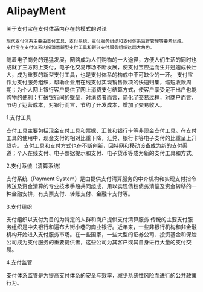 # AlipayMent
关于支付宝在支付体系内存在的模式的讨论

    现代支付体系主要由支付工具、支付系统、支付服务组织和支付体系监督管理等要素组成。
    支付宝在支付体系内扮演着新型支付工具和新兴支付服务组织这两大角色。
   随着电子商务的迅猛发展，网购成为人们购物的一大途径，方便人们生活的同时也成就了三方网上支付，电子化交易市场不断发展，使支付宝应运而生并迅速成长壮大，成为重要的新型支付工具，也是支付体系的构成中不可缺少的一环。
   支付宝作为支付服务组织，帮助企业用在线支付实现销售款项的快速归集，缩短收款周期；为个人网上银行客户提供了网上消费支付结算方式，使客户享受足不出户也能购物的便利；打破银行间的壁垒，对消费者而言，简化了交易过程，对商户而言，节约了运营成本，对银行而言，节约了开发成本，增加了交易收入。
   
1.支付工具

   支付工具主要包括现金支付工具和票据、汇兑和银行卡等非现金支付工具。在支付工具的使用中，现金支付的相对比重下降，汇兑、银行卡等电子支付的比重呈上升趋势。
   支付工具和支付方式也在不断创新，因特网和移动设备成为新的支付渠道；个人在线支付、电子票据提示和支付、电子货币等成为新的支付工具和方式。

2.支付系统（清算系统）
 
 支付系统（Payment System）是由提供支付清算服务的中介机构和实现支付指令传送及资金清算的专业技术手段共同组成，用以实现债权债务清偿及资金转移的一种金融安排，有支票支付、转账支付、金融卡支付等。
 
3.支付组织

  支付组织以支付为目的为特定的人群和商户提供支付清算服务
传统的主要支付服务组织是中央银行和遍布大街小巷的商业银行。近年来，一些非银行机构和非金融机构开始进入支付服务市场。在一些国家，一些大型的证券公司、投资基金和保险公司成为支付服务的重要提供者，这些公司为其客户或其自身进行大量的支付交易。
  
4.支付监管

  支付体系监管是为提高支付体系的安全与效率，减少系统性风险而进行的公共政策行为。
  
